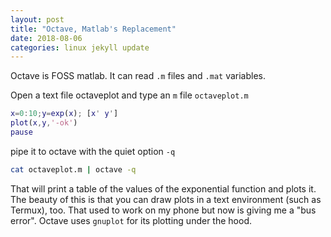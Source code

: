 ```yaml
---
layout: post
title: "Octave, Matlab's Replacement"
date: 2018-08-06
categories: linux jekyll update
---
```


Octave is FOSS matlab. It can read `.m` files and `.mat` variables.

Open a text file octaveplot and type an `m` file `octaveplot.m`

``` matlab
x=0:10;y=exp(x); [x' y']
plot(x,y,'-ok')
pause
```
pipe it to octave with the quiet option `-q`

``` bash
cat octaveplot.m | octave -q
```

That will print a table of the values of the exponential function and plots it. The beauty of this is that you can draw plots in a text environment (such as Termux), too.  That used to work on my phone but now is giving me a "bus error". Octave uses `gnuplot` for its plotting under the hood. 


